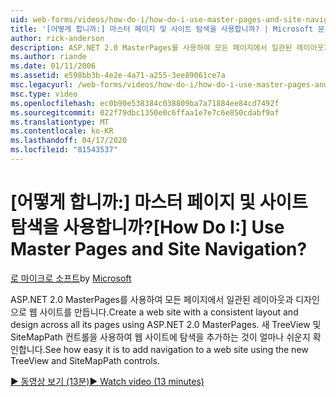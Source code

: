 ```yaml
---
uid: web-forms/videos/how-do-i/how-do-i-use-master-pages-and-site-navigation
title: '[어떻게 합니까:] 마스터 페이지 및 사이트 탐색을 사용합니까? | Microsoft 문서'
author: rick-anderson
description: ASP.NET 2.0 MasterPages를 사용하여 모든 페이지에서 일관된 레이아웃과 디자인으로 웹 사이트를 만듭니다. 웹 사이트에 내비게이션을 추가하는 것이 얼마나 쉬운지 확인하세요...
ms.author: riande
ms.date: 01/11/2006
ms.assetid: e598bb3b-4e2e-4a71-a255-3ee89061ce7a
msc.legacyurl: /web-forms/videos/how-do-i/how-do-i-use-master-pages-and-site-navigation
msc.type: video
ms.openlocfilehash: ec0b90e538384c038809ba7a71884ee84cd7492f
ms.sourcegitcommit: 022f79dbc1350e0c6ffaa1e7e7c6e850cdabf9af
ms.translationtype: MT
ms.contentlocale: ko-KR
ms.lasthandoff: 04/17/2020
ms.locfileid: "81543537"
---
```

# <a name="how-do-i-use-master-pages-and-site-navigation"></a><span data-ttu-id="a26c9-105">[어떻게 합니까:] 마스터 페이지 및 사이트 탐색을 사용합니까?</span><span class="sxs-lookup"><span data-stu-id="a26c9-105">[How Do I:] Use Master Pages and Site Navigation?</span></span>

<span data-ttu-id="a26c9-106">[로 마이크로 소프트](https://github.com/microsoft)</span><span class="sxs-lookup"><span data-stu-id="a26c9-106">by [Microsoft](https://github.com/microsoft)</span></span>

<span data-ttu-id="a26c9-107">ASP.NET 2.0 MasterPages를 사용하여 모든 페이지에서 일관된 레이아웃과 디자인으로 웹 사이트를 만듭니다.</span><span class="sxs-lookup"><span data-stu-id="a26c9-107">Create a web site with a consistent layout and design across all its pages using ASP.NET 2.0 MasterPages.</span></span> <span data-ttu-id="a26c9-108">새 TreeView 및 SiteMapPath 컨트롤을 사용하여 웹 사이트에 탐색을 추가하는 것이 얼마나 쉬운지 확인합니다.</span><span class="sxs-lookup"><span data-stu-id="a26c9-108">See how easy it is to add navigation to a web site using the new TreeView and SiteMapPath controls.</span></span>

[<span data-ttu-id="a26c9-109">&#9654; 동영상 보기 (13분)</span><span class="sxs-lookup"><span data-stu-id="a26c9-109">&#9654; Watch video (13 minutes)</span></span>](https://channel9.msdn.com/Blogs/ASP-NET-Site-Videos/how-do-i-use-master-pages-and-site-navigation)
